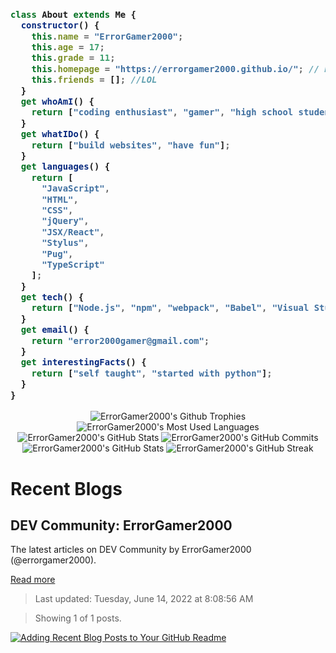 <h3>

```js
class About extends Me {
  constructor() {
    this.name = "ErrorGamer2000";
    this.age = 17;
    this.grade = 11;
    this.homepage = "https://errorgamer2000.github.io/"; // Better version in development
    this.friends = []; //LOL
  }
  get whoAmI() {
    return ["coding enthusiast", "gamer", "high school student"];
  }
  get whatIDo() {
    return ["build websites", "have fun"];
  }
  get languages() {
    return [
      "JavaScript",
      "HTML",
      "CSS",
      "jQuery",
      "JSX/React",
      "Stylus",
      "Pug",
      "TypeScript"
    ];
  }
  get tech() {
    return ["Node.js", "npm", "webpack", "Babel", "Visual Studio Code"];
  }
  get email() {
    return "error2000gamer@gmail.com";
  }
  get interestingFacts() {
    return ["self taught", "started with python"];
  }
}
```

</h3>

<p align="center">
  <img src="https://github-profile-trophy.vercel.app/?username=errorgamer2000&margin-w=15&margin-h=15" alt="ErrorGamer2000's Github Trophies" />
  <img src="https://raw.githubusercontent.com/ErrorGamer2000/ErrorGamer2000/master/generated/languages.svg" alt="ErrorGamer2000's Most Used Languages" />
  <img src="https://raw.githubusercontent.com/ErrorGamer2000/ErrorGamer2000/master/generated/overview.svg" alt="ErrorGamer2000's GitHub Stats" />
  <img src="https://raw.githubusercontent.com/ErrorGamer2000/ErrorGamer2000/master/generated/commit-snake.svg" alt="ErrorGamer2000's GitHub Commits" />
  <img src="https://github-readme-stats.vercel.app/api?username=errorgamer2000&show_icons=true&locale=en" alt="ErrorGamer2000's GitHub Stats" />
  <img src="http://github-readme-streak-stats.herokuapp.com?user=ErrorGamer2000&ring=2f80ed&fire=2f80ed&currStreakLabel=2f80ed" alt="ErrorGamer2000's GitHub Streak" />
</p>

# Recent Blogs

<!-- blog-post-list:start -->
## DEV Community\: ErrorGamer2000

The latest articles on DEV Community by ErrorGamer2000 \(@errorgamer2000\).

[Read more](https://dev.to/errorgamer2000)
> Last updated: Tuesday, June 14, 2022 at 8:08:56 AM

> Showing 1 of 1 posts.

[![Adding Recent Blog Posts to Your GitHub Readme](https://raw.githubusercontent.com/ErrorGamer2000/ErrorGamer2000/master/blog-posts/DEV_Community__ErrorGamer2000/Adding_Recent_Blog_Posts_to_Your_GitHub_Readme.svg)](https://dev.to/errorgamer2000/adding-recent-blog-posts-to-your-github-readme-4n11)


<!-- blog-post-list:end -->
